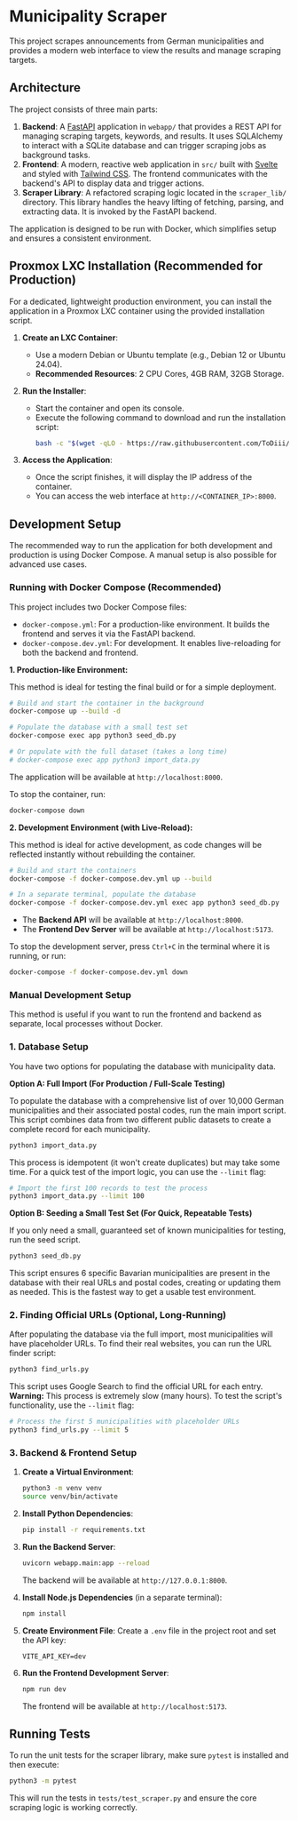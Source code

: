 # Municipality Scraper

This project scrapes announcements from German municipalities and provides a modern web interface to view the results and manage scraping targets.

## Architecture

The project consists of three main parts:

1.  **Backend**: A [FastAPI](https://fastapi.tiangolo.com/) application in `webapp/` that provides a REST API for managing scraping targets, keywords, and results. It uses SQLAlchemy to interact with a SQLite database and can trigger scraping jobs as background tasks.
2.  **Frontend**: A modern, reactive web application in `src/` built with [Svelte](https://svelte.dev/) and styled with [Tailwind CSS](https://tailwindcss.com/). The frontend communicates with the backend's API to display data and trigger actions.
3.  **Scraper Library**: A refactored scraping logic located in the `scraper_lib/` directory. This library handles the heavy lifting of fetching, parsing, and extracting data. It is invoked by the FastAPI backend.

The application is designed to be run with Docker, which simplifies setup and ensures a consistent environment.

## Proxmox LXC Installation (Recommended for Production)

For a dedicated, lightweight production environment, you can install the application in a Proxmox LXC container using the provided installation script.

1.  **Create an LXC Container**:
    *   Use a modern Debian or Ubuntu template (e.g., Debian 12 or Ubuntu 24.04).
    *   **Recommended Resources**: 2 CPU Cores, 4GB RAM, 32GB Storage.

2.  **Run the Installer**:
    *   Start the container and open its console.
    *   Execute the following command to download and run the installation script:
        ```bash
        bash -c "$(wget -qLO - https://raw.githubusercontent.com/ToDiii/just-testing/main/install.sh)"
        ```

3.  **Access the Application**:
    *   Once the script finishes, it will display the IP address of the container.
    *   You can access the web interface at `http://<CONTAINER_IP>:8000`.

## Development Setup

The recommended way to run the application for both development and production is using Docker Compose. A manual setup is also possible for advanced use cases.

### Running with Docker Compose (Recommended)

This project includes two Docker Compose files:
-   `docker-compose.yml`: For a production-like environment. It builds the frontend and serves it via the FastAPI backend.
-   `docker-compose.dev.yml`: For development. It enables live-reloading for both the backend and frontend.

**1. Production-like Environment:**

This method is ideal for testing the final build or for a simple deployment.

```bash
# Build and start the container in the background
docker-compose up --build -d

# Populate the database with a small test set
docker-compose exec app python3 seed_db.py

# Or populate with the full dataset (takes a long time)
# docker-compose exec app python3 import_data.py
```
The application will be available at `http://localhost:8000`.

To stop the container, run:
```bash
docker-compose down
```

**2. Development Environment (with Live-Reload):**

This method is ideal for active development, as code changes will be reflected instantly without rebuilding the container.

```bash
# Build and start the containers
docker-compose -f docker-compose.dev.yml up --build

# In a separate terminal, populate the database
docker-compose -f docker-compose.dev.yml exec app python3 seed_db.py
```
-   The **Backend API** will be available at `http://localhost:8000`.
-   The **Frontend Dev Server** will be available at `http://localhost:5173`.

To stop the development server, press `Ctrl+C` in the terminal where it is running, or run:
```bash
docker-compose -f docker-compose.dev.yml down
```

### Manual Development Setup

This method is useful if you want to run the frontend and backend as separate, local processes without Docker.

### 1. Database Setup

You have two options for populating the database with municipality data.

**Option A: Full Import (For Production / Full-Scale Testing)**

To populate the database with a comprehensive list of over 10,000 German municipalities and their associated postal codes, run the main import script. This script combines data from two different public datasets to create a complete record for each municipality.

```bash
python3 import_data.py
```
This process is idempotent (it won't create duplicates) but may take some time. For a quick test of the import logic, you can use the `--limit` flag:

```bash
# Import the first 100 records to test the process
python3 import_data.py --limit 100
```

**Option B: Seeding a Small Test Set (For Quick, Repeatable Tests)**

If you only need a small, guaranteed set of known municipalities for testing, run the seed script.

```bash
python3 seed_db.py
```
This script ensures 6 specific Bavarian municipalities are present in the database with their real URLs and postal codes, creating or updating them as needed. This is the fastest way to get a usable test environment.

### 2. Finding Official URLs (Optional, Long-Running)

After populating the database via the full import, most municipalities will have placeholder URLs. To find their real websites, you can run the URL finder script:

```bash
python3 find_urls.py
```
This script uses Google Search to find the official URL for each entry. **Warning:** This process is extremely slow (many hours). To test the script's functionality, use the `--limit` flag:

```bash
# Process the first 5 municipalities with placeholder URLs
python3 find_urls.py --limit 5
```

### 3. Backend & Frontend Setup

1.  **Create a Virtual Environment**:
    ```bash
    python3 -m venv venv
    source venv/bin/activate
    ```

2.  **Install Python Dependencies**:
    ```bash
    pip install -r requirements.txt
    ```

3.  **Run the Backend Server**:
    ```bash
    uvicorn webapp.main:app --reload
    ```
    The backend will be available at `http://127.0.0.1:8000`.

4.  **Install Node.js Dependencies** (in a separate terminal):
    ```bash
    npm install
    ```

5.  **Create Environment File**:
    Create a `.env` file in the project root and set the API key:
    ```env
    VITE_API_KEY=dev
    ```

6.  **Run the Frontend Development Server**:
    ```bash
    npm run dev
    ```
    The frontend will be available at `http://localhost:5173`.

## Running Tests

To run the unit tests for the scraper library, make sure `pytest` is installed and then execute:

```bash
python3 -m pytest
```
This will run the tests in `tests/test_scraper.py` and ensure the core scraping logic is working correctly.